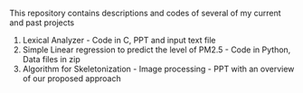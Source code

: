 This repository contains descriptions and codes of several of my current and past projects 


1. Lexical Analyzer - Code in C, PPT and input text file
2. Simple Linear regression to predict the level of PM2.5 - Code in Python, Data files in zip
3. Algorithm for Skeletonization - Image processing - PPT with an overview of our proposed approach
